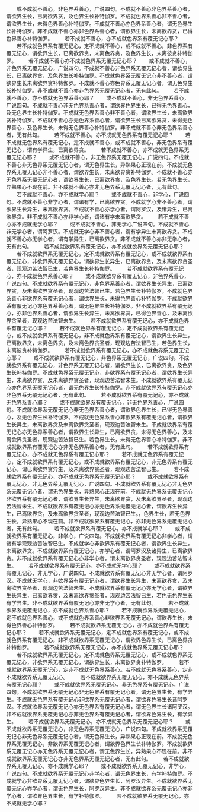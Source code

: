 <!-- { "loadSidebar": true } -->
　　或不成就不善心，非色界系善心，广说四句。不成就不善心非色界系善心者，谓欲界生长，已离欲界贪，及色界生长补特伽罗。不成就色界系善心非不善心者，谓欲界生长，未得色界善心补特伽罗。不成就不善心亦色界系善心者，谓无色界生长补特伽罗。非不成就不善心亦非色界系善心者，谓欲界生长，未离欲界贪，已得色界善心补特伽罗。
　　若不成就不善心，亦不成就色界系有覆无记心耶？
　　若不成就色界系有覆无记心，定不成就不善心，或不成就不善心，非色界系有覆无记心，谓欲界生长，已离欲界贪，未离色界贪，及色界生长，未离彼贪补特伽罗。
　　若不成就不善心亦不成就色界系无覆无记心耶？
　　或不成就不善心，非色界系无覆无记心，广说四句。不成就不善心非色界系无覆无记心者，谓欲界生长，已离欲界贪，及色界生长补特伽罗。不成就色界系无覆无记心非不善心者，谓欲界生长未离欲界贪补特伽罗。不成就不善心亦色界系无覆无记心者，谓无色界生长补特伽罗。非不成就不善心亦非色界系无覆无记心者，无有此句。
　　若不成就不善心，亦不成就无色界系善心耶？
　　或不成就不善心，非无色界系善心，广说四句。不成就不善心非无色界系善心者，谓欲界色界生长，已得无色界善心，及无色界生长补特伽罗。不成就无色界系善心非不善心者，谓欲界生长，未离欲界贪补特伽罗。不成就不善心亦无色界系善心者，谓欲界生长已离欲界贪，未得无色界善心，及色界生长，未得无色界善心补特伽罗。非不成就不善心非无色界系善心者，无有此句。
　　若不成就不善心，亦不成就无色界系有覆无记心耶？
　　若不成就无色界系有覆无记心，定不成就不善心，或不成就不善心，非无色界系有覆无记心，谓有学异生，已离欲界贪。
　　若不成就不善心，亦不成就无色界系无覆无记心耶？
　　或不成就不善心，非无色界系无覆无记心，广说四句。不成就不善心非无色界系无覆无记心者，谓无色界生长，异熟果心正现在前。不成就无色界系无覆无记心非不善心者，谓欲界生长，未离欲界贪补特伽罗。不成就不善心亦无色界系无覆无记心者，谓欲界生长，已离欲界贪，及色界生长。若无色界生长，异熟果心不现在前。非不成就不善心亦非无色界系无覆无记心者，无有此句。
　　若不成就不善心，亦不成就学心耶？
　　或不成就不善心，非学心，广说四句。不成就不善心非学心者，谓诸有学，已离欲界贪。不成就学心非不善心者，谓欲界生长异生，未离欲界贪。不成就不善心亦学心者，谓阿罗汉，及诸异生，已离欲界贪。非不成就不善心亦非学心者，谓诸有学未离欲界贪。
　　若不成就不善心亦不成就无学心耶？
　　或不成就不善心，非无学心广说四句。不成就不善心非无学心者，谓阿罗汉。不成就无学心非不善心者，谓有学异生未离欲界贪。不成就不善心亦无学心者，谓有学异生，已离欲界贪。非不成就不善心亦非无学心者，无有此句。
　　若不成就欲界系有覆无记心，亦不成就欲界系无覆无记心耶？
　　若不成就欲界系无覆无记心，定不成就欲界系有覆无记心，或不成就欲界系有覆无记心，非欲界系无覆无记心，谓欲界生长异生，已离欲界贪，及未离欲界贪圣者，现观边苦法智已生，若色界生长补特伽罗。
　　若不成就欲界系有覆无记心，亦不成就色界系善心耶？
　　或不成就欲界系有覆无记心，非色界系善心，广说四句。不成就欲界系有覆无记心，非色界系善心者，谓欲界生长异生，已离欲界贪，及未离欲界贪圣者，现观边苦法智已生。若色界生长补特伽罗。不成就色界系善心非欲界系有覆无记心者，谓欲界生长，未得色界善心补特伽罗。不成就欲界系有覆无记心亦色界系善心者，谓无色界生长补特伽罗。非不成就欲界系有覆无记心，亦非色界系善心者，谓欲界生长异生，未离欲界贪，已得色界善心，及未离欲界贪圣者，现观边苦法智未生。
　　若不成就欲界系有覆无记心，亦不成就色界系有覆无记心耶？
　　若不成就色界系有覆无记心，定不成就欲界系有覆无记心，或不成就欲界系有覆无记心，非不成就色界系有覆无记心，谓欲界生长异生，已离欲界贪，未离色界贪，及未离色界贪圣者，现观边苦法智已生，若色界生长，未离彼贪补特伽罗。
　　若不成就欲界系有覆无记心，亦不成就色界系无覆无记心耶？
　　或不成就欲界系有覆无记心，非色界系无覆无记心，广说四句。不成就欲界系有覆无记心，非色界系无覆无记心者，谓欲界生长，已离欲界贪，及色界生长补特伽罗。不成就色界系无覆无记心，非欲界系有覆无记心者，谓欲界生长异生，未离欲界贪，及未离欲界贪圣者，现观边苦法智未生。不成就欲界系有覆无记心亦色界系无覆无记心者，谓无色界生长补特伽罗。非不成就欲界系有覆无记心亦非色界系无覆无记心者，无有此句。
　　若不成就欲界系有覆无记心，亦不成就无色界系善心耶？
　　或不成就欲界系有覆无记心，非无色界系善心，广说四句。不成就欲界系无覆无记心非无色界系善心者，谓欲界色界生长，已得无色界善心，及无色界生长补特伽罗。不成就无色界系善心非欲界系有覆无记心者，谓欲界生长异生，未离欲界贪及未离欲界贪圣者，现观边苦法智未生。不成就欲界系有覆无记心亦无色界系善心者，谓欲界生长异生，已离欲界贪，未得无色界善心，及未离欲界贪圣者，现观边苦法智已生。若色界生长，未得无色界善心补特伽罗。非不成就欲界系有覆无记心亦非无色界系善心者，无有此句。
　　若不成就欲界系有覆无记心，亦不成就无色界系有覆无记心耶？
　　若不成就无色界系有覆无记心，定不成就欲界系有覆无记心，或不成就欲界系有覆无记心，非无色界系有覆无记心，谓已离欲界贪异生，及未离欲界贪圣者，现观边苦法智已生。
　　若不成就欲界系有覆无记心，亦不成就无色界系无覆无记心耶？
　　或不成就欲界系有覆无记心，非无色界系无覆无记心，广说四句。不成就欲界系有覆无记心非无色界系无覆无记心者，谓无色界生长，异熟果心正现在前。不成就无色界系无覆无记心非欲界系有覆无记心者，谓欲界生长异生，未离欲界贪，及未离欲界圣者，现观边苦法智未生。不成就欲界系有覆无记心亦无色界系无覆无记心者，谓欲界生长异生，已离欲界贪，及未离欲界贪圣者，现观边苦法智已生。，色界生长，若无色界生长，异熟果心不现在前。非不成就欲界系有覆无记心，亦非无色界系无覆无记心者，无有此句。
　　若不成就欲界系有覆无记心，亦不成就学心耶？
　　或不成就欲界系有覆无记心，非学心，广说四句。不成就欲界系有覆无记心非学心者，谓诸有学现观边苦法智已生。不成就学心非欲界系有覆无记心者，谓欲界生长异生，未离欲界贪。不成就欲界系有覆无记心，亦学心者，谓阿罗汉及诸异生，已离欲界贪。非不成就欲界系有覆无记心亦非学心者，谓未离欲界贪圣者，现观边苦法智未生。
　　若不成就欲界系有覆无记心，亦不成就无学心耶？
　　或不成就欲界系有覆无记心，非无学心，广说四句。不成就欲界系有覆无记心非无学心者，谓阿罗汉。不成就无学心，非欲界系有覆无记心者，谓欲界生长异生，未离欲界贪，及未离欲界贪圣者，现观边苦法智未生。不成就欲界系有覆无记心亦无学心者，谓欲界生长异生，已离欲界贪，及未离欲界贪圣者，现观边苦法智已生，若色无色界生长有学异生。非不成就欲界系有覆无记心亦非无学心者，无有此句。
　　若不成就欲界系无覆无记心，亦不成就色界系善心耶？
　　若不成就欲界系无覆无记心，定不成就色界系善心，或不成就色界系善心非欲界系无覆无记心，谓欲界生长，未得色界善心补特伽罗。
　　若不成就欲界系无覆无记心，亦不成就色界系有覆无记心耶？
　　若不成就欲界系无覆无记心，定不成就色界系有覆无记心，或不成就色界系有覆无记心，非不成就欲界系无覆无记心，谓欲界色界生长，已离色界贪补特伽罗。
　　若不成就欲界系无覆无记心，亦不成就色界系无覆无记心耶？
　　若不成就欲界系无覆无记心，定不成就色界系无覆无记心，或不成就色界系无覆无记心，非欲界系无覆无记心，谓欲界生长，未离欲界贪补特伽罗。
　　若不成就欲界系无覆无记心，定非不成就无色界系善心。若不成就无色界系善心，定非不成就欲界系无覆无记心。
　　若不成就欲界系无覆无记心，亦不成就无色界系有覆无记心耶？
　　或不成就欲界系无覆无记心，非无色界系有覆无记心，广说四句。不成就欲界系无覆无记心非无色界系有覆无记心者，谓无色界生长，有学异生。不成就无色界系有覆无记心非欲界系无覆无记心者，谓欲界色界生长诸阿罗汉。不成就欲界系无覆无记心亦无色界系有覆无记心者，谓无色界生长诸阿罗汉。非不成就欲界系无覆无记心亦非无色界系有覆无记心者，谓欲界色界生长，有学异生。
　　若不成就欲界系无覆无记心，亦不成就无色界系无覆无记心耶？
　　或不成就欲界系无覆无记心，非无色界系无覆无记心，广说四句。不成就欲界系无覆无记心非无色界系无覆无记心者，谓无色界生长，异熟果心正现在前。不成就无色界系无覆无记心，非欲界系无覆无记心者，谓欲界色界生长补特伽罗。不成就欲界系无覆无记心亦无色界系无覆无记心者，谓无色界生长，异熟果心不现在前。非不成就欲界系无覆无记心亦非无色界系无覆无记心者，无有此句。
　　若不成就欲界系无覆无记心，亦不成就学心耶？
　　或不成就欲界系无覆无记心，非学心，广说四句。不成就欲界系无覆无记心非学心者，谓无色界生长，有学补特伽罗。不成就学心非欲界系无覆无记心者，谓欲界色界生长，阿罗汉异生。不成就欲界系无覆无记心亦学心者，谓无色界生长，阿罗汉异生。非不成就欲界系无覆无记心亦非学心者，谓欲界色界生长，有学补特伽罗。
　　若不成就欲界系无覆无记心，亦不成就无学心耶？

